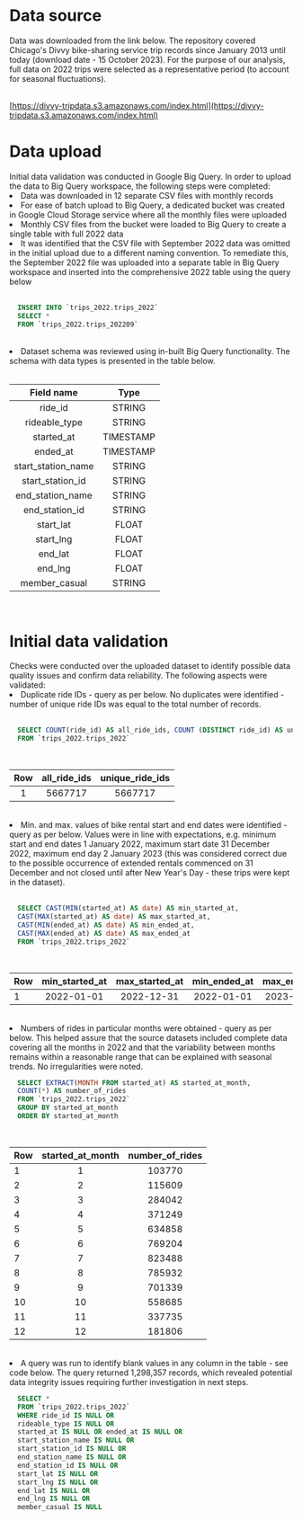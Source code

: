 <h1>Data source</h1>
Data was downloaded from the link below. The repository covered Chicago's Divvy bike-sharing service trip records since January 2013 until today (download date - 15 October 2023). For the purpose of our analysis, full data on 2022 trips were selected as a representative period (to account for seasonal fluctuations).<br>
<br>

[https://divvy-tripdata.s3.amazonaws.com/index.html](https://divvy-tripdata.s3.amazonaws.com/index.html)
<br>
<h1>Data upload</h1>
Initial data validation was conducted in Google Big Query. In order to upload the data to Big Query workspace, the following steps were completed:
  <li>Data was downloaded in 12 separate CSV files with monthly records</li>
  <li>For ease of batch upload to Big Query, a dedicated bucket was created in Google Cloud Storage service where all the monthly files were uploaded</li>
  <li>Monthly CSV files from the bucket were loaded to Big Query to create a single table with full 2022 data</li>
  <li>It was identified that the CSV file with September 2022 data was omitted in the initial upload due to a different naming convention. To remediate this, the September 2022 file was uploaded into a separate table in Big Query workspace and inserted into the comprehensive 2022 table using the query below</li>
<br>

```sql
  INSERT INTO `trips_2022.trips_2022`
  SELECT *
  FROM `trips_2022.trips_202209`
```
<br>
<li>Dataset schema was reviewed using in-built Big Query functionality. The schema with data types is presented in the table below.</li>
<br>

|Field name|Type|
|:--------:|:--:|
|ride_id   |STRING|
|rideable_type|STRING|	
|started_at|TIMESTAMP|
|ended_at|TIMESTAMP|
|start_station_name|STRING|
|start_station_id|STRING|
|end_station_name|STRING|
|end_station_id|STRING|
|start_lat|FLOAT|
|start_lng|FLOAT|
|end_lat|FLOAT|
|end_lng|FLOAT|
|member_casual|STRING|

<br>
<h1>Initial data validation</h1>
Checks were conducted over the uploaded dataset to identify possible data quality issues and confirm data reliability.
The following aspects were validated:
  <li>Duplicate ride IDs - query as per below. No duplicates were identified - number of unique ride IDs was equal to the total number of records.</li>
<br>

```sql
  SELECT COUNT(ride_id) AS all_ride_ids, COUNT (DISTINCT ride_id) AS unique_ride_ids
  FROM `trips_2022.trips_2022`
```
<br>

|Row|all_ride_ids|unique_ride_ids|
|:-:|:----------:|:--------------:|
|1  |5667717     |5667717         |

<br>
  <li>Min. and max. values of bike rental start and end dates were identified - query as per below. Values were in line with expectations, e.g. minimum start and end dates 1 January 2022, maximum start date 31 December 2022, maximum end day 2 January 2023 (this was considered correct due to the possible occurrence of extended rentals commenced on 31 December and not closed until after New Year's Day - these trips were kept in the dataset).</li>
  <br>

```sql
  SELECT CAST(MIN(started_at) AS date) AS min_started_at,
  CAST(MAX(started_at) AS date) AS max_started_at,
  CAST(MIN(ended_at) AS date) AS min_ended_at,
  CAST(MAX(ended_at) AS date) AS max_ended_at
  FROM `trips_2022.trips_2022`
```

<br>

|Row|min_started_at|max_started_at|min_ended_at|max_ended_at|
|---|:------------:|:------------:|:----------:|:----------:|
|1	|2022-01-01    |2022-12-31    |  2022-01-01|2023-01-02  |

<br>
<li>Numbers of rides in particular months were obtained - query as per below. This helped assure that the source datasets included complete data covering all the months in 2022 and that the variability between months remains within a reasonable range that can be explained with seasonal trends. No irregularities were noted.</li>

```sql
  SELECT EXTRACT(MONTH FROM started_at) AS started_at_month,
  COUNT(*) AS number_of_rides
  FROM `trips_2022.trips_2022`
  GROUP BY started_at_month
  ORDER BY started_at_month
```

<br>

|Row|started_at_month|number_of_rides|
|---|:--------------:|:-------------:|
|1	|1               |103770         |
|2	|2               |115609         |
|3  |3               |284042         |
|4  |4               |371249         |
|5  |5               |634858         |
|6  |6               |769204         |
|7	|7               |823488         |
|8	|8               |785932         |
|9  |9               |701339         |
|10 |10              |558685         |
|11	|11              |337735         |
|12	|12              |181806         |

<br>

<li>A query was run to identify blank values in any column in the table - see code below. The query returned 1,298,357 records, which revealed potential data integrity issues requiring further investigation in next steps.</li>

```sql
  SELECT *
  FROM `trips_2022.trips_2022`
  WHERE ride_id IS NULL OR
  rideable_type IS NULL OR
  started_at IS NULL OR ended_at IS NULL OR
  start_station_name IS NULL OR
  start_station_id IS NULL OR
  end_station_name IS NULL OR
  end_station_id IS NULL OR
  start_lat IS NULL OR
  start_lng IS NULL OR
  end_lat IS NULL OR
  end_lng IS NULL OR
  member_casual IS NULL
```

